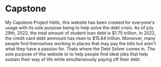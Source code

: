 # Capstone
My Capstone Project
Hello, this website has been created for everyone's usage with its sole purpose being to help solve the debt crisis. 
As of july 29th, 2022, the total amount of student loan debt is $1.75 trillion. In 2022, the credit card debt ammount has risen to $15.84 trillion.
Moreover, many people find themselves working in places that may pay the bills but aren't what they have a passion for. Thats where the Debt Solver comes in. 
The sole purpose of this website to to help people find ideal jobs that help sustain their way of life while simultaneously paying off their debt. 
